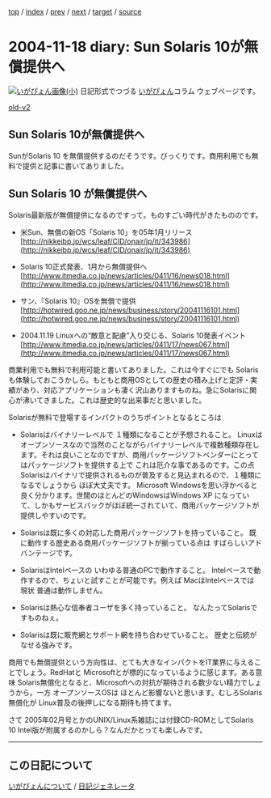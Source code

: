 [top](https://igapyon.github.io/diary/) 
 / [index](https://igapyon.github.io/diary/2004/index.html) 
 / [prev](https://igapyon.github.io/diary/2004/ig041114.html) 
 / [next](https://igapyon.github.io/diary/2004/ig041120.html) 
 / [target](https://igapyon.github.io/diary/2004/ig041118.html) 
 / [source](https://github.com/igapyon/diary/blob/gh-pages/2004/ig041118.html.src.md) 

2004-11-18 diary: Sun Solaris 10が無償提供へ
=====================================================================================================
[![いがぴょん画像(小)](https://igapyon.github.io/diary/images/iga200306s.jpg "いがぴょん")](https://igapyon.github.io/diary/memo/memoigapyon.html) 日記形式でつづる [いがぴょん](https://igapyon.github.io/diary/memo/memoigapyon.html)コラム ウェブページです。

[old-v2](ig041118-orig.html)

## Sun Solaris 10が無償提供へ

SunがSolaris 10 を無償提供するのだそうです。びっくりです。商用利用でも無料で提供と記事に書いてありました。


## Sun Solaris 10 が無償提供へ

Solaris最新版が無償提供になるのですって。ものすごい時代がきたもののです。

* 米Sun、無償の新OS「Solaris 10」を05年1月リリース
  [http://nikkeibp.jp/wcs/leaf/CID/onair/jp/it/343986](http://nikkeibp.jp/wcs/leaf/CID/onair/jp/it/343986)
  
* Solaris 10正式発表、1月から無償提供へ
  [http://www.itmedia.co.jp/news/articles/0411/16/news018.html](http://www.itmedia.co.jp/news/articles/0411/16/news018.html)
  
* サン、『Solaris 10』OSを無償で提供
  [http://hotwired.goo.ne.jp/news/business/story/20041116101.html](http://hotwired.goo.ne.jp/news/business/story/20041116101.html)
  
* 2004.11.19 Linuxへの“敵意と配慮”入り交じる、Solaris 10発表イベント
  [http://www.itmedia.co.jp/news/articles/0411/17/news067.html](http://www.itmedia.co.jp/news/articles/0411/17/news067.html)

商業利用でも無料で利用可能と書いてありました。これは今すぐにでも Solarisも体験しておこうかしら。もともと商用OSとしての歴史の積み上げと定評・実績があり、対応アプリケーションも凄く沢山ありますものね。急にSolarisに関心が沸いてきました。これは歴史的な出来事だと思いました。

Solarisが無料で登場するインパクトのうちポイントとなるところは

* Solarisはバイナリーレベルで １種類になることが予想されること。
  Linuxはオープンソースなので当然のことながらバイナリーレベルで複数種類存在します。それは良いことなのですが、商用パッケージソフトベンダーにとってはパッケージソフトを提供する上で
  これは厄介な事であるのです。この点 Solarisはバイナリで提供されるものが普及すると見込まれるので、１種類になるでしょうから
  ほぼ大丈夫です。
  Microsoft Windowsを思い浮かべると良く分かります。世間のほとんどのWindowsはWindows
  XP になっていて、しかもサービスパックがほぼ統一されていて、商用パッケージソフトが提供しやすいのです。
  
* Solarisは既に多くの対応した商用パッケージソフトを持っていること。
  既に動作する歴史ある商用パッケージソフトが揃っている点は すばらしいアドバンテージです。
  
* SolarisはIntelベースの いわゆる普通のPCで動作すること。
  Intelベースで動作するので、ちょいと試すことが可能です。例えば MacはIntelベースでは
  現状 普通は動作しません。
  
* Solarisは熱心な信奉者ユーザを多く持っていること。
  なんたってSolarisですものねぇ。
  
* Solarisは既に販売網とサポート網を持ち合わせていること。
  歴史と伝統がなせる強みです。

商用でも無償提供という方向性は、とても大きなインパクトをIT業界に与えることでしょう。RedHatと Microsoftとが標的になっているように感じます。ある意味 Solaris無償化となると、Microsoftへの対抗が期待される数少ない精力でしょうから。一方 オープンソースOSは ほとんど影響ないと思います。むしろSolaris無償化が
Linux普及の後押しになる期待も持てます。

さて 2005年02月号とかのUNIX/Linux系雑誌には付録CD-ROMとしてSolaris 10 Intel版が附属するのかしら？なんだかとっても楽しみです。

----------------------------------------------------------------------------------------------------

## この日記について
[いがぴょんについて](https://igapyon.github.io/diary/memo/memoigapyon.html) / [日記ジェネレータ](https://github.com/igapyon/igapyonv3)
